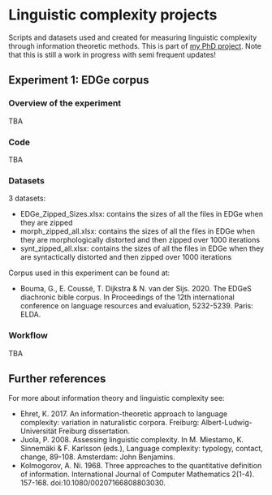 # Linguistic complexity projects
Scripts and datasets used and created for measuring linguistic complexity through information theoretic methods. This is part of [my PhD project](https://www.kuleuven.be/onderzoek/portaal/#/projecten/3H220490?lang=en&hl=en). Note that this is still a work in progress with semi frequent updates!

## Experiment 1: EDGe corpus

### Overview of the experiment
TBA

### Code
TBA

### Datasets
3 datasets:
- EDGe_Zipped_Sizes.xlsx: contains the sizes of all the files in EDGe when they are zipped
- morph_zipped_all.xlsx: contains the sizes of all the files in EDGe when they are morphologically distorted and then zipped over 1000 iterations
- synt_zipped_all.xlsx: contains the sizes of all the files in EDGe when they are syntactically distorted and then zipped over 1000 iterations

Corpus used in this experiment can be found at:
- Bouma, G., E. Coussé, T. Dijkstra & N. van der Sijs. 2020. The EDGeS diachronic bible corpus. In Proceedings of the 12th international conference on language resources and evaluation, 5232-5239. Paris: ELDA.

### Workflow
TBA

## Further references
For more about information theory and linguistic complexity see:
- Ehret, K. 2017. An information-theoretic approach to language complexity: variation in naturalistic corpora. Freiburg: Albert-Ludwig-Universität Freiburg dissertation.
- Juola, P. 2008. Assessing linguistic complexity. In M. Miestamo, K. Sinnemäki & F. Karlsson (eds.), Language complexity: typology, contact, change, 89-108. Amsterdam: John Benjamins.
- Kolmogorov, A. Ni. 1968. Three approaches to the quantitative definition of information. International Journal of Computer Mathematics 2(1-4). 157-168. doi:10.1080/00207166808803030.
